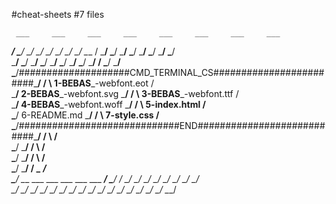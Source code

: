 #cheat-sheets
#7 files

     ___     ___     ___     ___     ___     ___     ___     ___
 ___/   \___/   \___/   \___/   \___/   \___/   \___/   \___/   \___
/   \___/   \___/   \___/   \___/   \___/   \___/   \___/   \___/   \
\___/   \___/   \___/   \___/   \___/   \___/   \___/   \___/   \___/
/   \___/                                                   \___/   \
\___/####################CMD_TERMINAL_CS########################\___/
/   \        1-BEBAS___-webfont.eot                             /   \
\___/        2-BEBAS___-webfont.svg                             \___/
/   \        3-BEBAS___-webfont.ttf                             /   \
\___/        4-BEBAS___-webfont.woff                            \___/
/   \        5-index.html                                       /   \
\___/        6-README.md                                        \___/
/   \        7-style.css                                        /   \
\___/#############################END###########################\___/
/   \                                                           /   \
\___/                                                           \___/
/   \                                                           /   \
\___/                                                           \___/
/   \                                                           /   \
\___/                                                           \___/
/   \___                                                     ___/   \
\___/   \___     ___     ___     ___     ___     ___     ___/   \___/
/   \___/   \___/   \___/   \___/   \___/   \___/   \___/   \___/   \
\___/   \___/   \___/   \___/   \___/   \___/   \___/   \___/   \___/
    \___/   \___/   \___/   \___/   \___/   \___/   \___/   \___/

